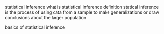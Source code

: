 statistical inference 
what is statistical inference 
definition statical inference is the process of using data from a sample to make generalizations or draw conclusions about the larger population 


basics of statistical inference 

